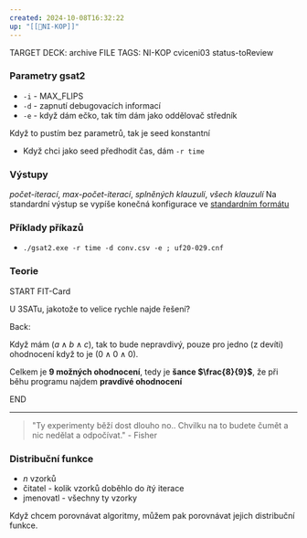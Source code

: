 ```yaml
---
created: 2024-10-08T16:32:22
up: "[[📖NI-KOP]]"
---
```


TARGET DECK: archive
FILE TAGS: NI-KOP cviceni03 status-toReview

### Parametry gsat2

- `-i` - MAX_FLIPS
- `-d` - zapnutí debugovacích informací
- `-e` - když dám ečko, tak tím dám jako oddělovač středník

Když to pustím bez parametrů, tak je seed konstantní

- Když chci jako seed předhodit čas, dám `-r time`

### Výstupy

_počet-iterací_, *max-počet-iterací*, *splněných klauzulí*, *všech klauzulí*
Na standardní výstup se vypíše konečná konfigurace ve [standardním formátu](https://courses.fit.cvut.cz/NI-KOP/download/files/doc/formats.html)

### Příklady příkazů

- `./gsat2.exe -r time -d conv.csv -e ; uf20-029.cnf`

### Teorie

START
FIT-Card

U 3SATu, jakotože to velice rychle najde řešení?

Back:

Když mám $(a \land b \land c)$, tak to bude nepravdivý, pouze pro jedno (z devíti) ohodnocení když to je $(0 \land 0 \land 0)$.

Celkem je **9 možných ohodnocení**, tedy je **šance $\frac{8}{9}$**, že při běhu programu najdem **pravdivé ohodnocení**
<!--ID: 1729237386248-->

END

---

> "Ty experimenty běží dost dlouho no.. Chvilku na to budete čumět a nic nedělat a odpočívat." - Fisher

### Distribuční funkce

- $n$ vzorků
- čitatel - kolik vzorků doběhlo do $i$tý iterace
- jmenovatl - všechny ty vzorky

Když chcem porovnávat algoritmy, můžem pak porovnávat jejich distribuční funkce.

